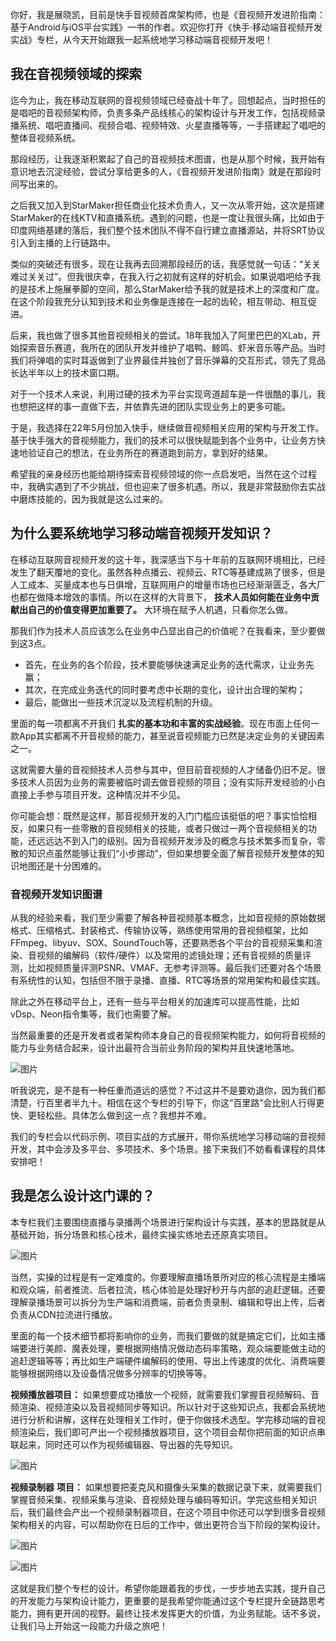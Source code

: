 你好，我是展晓凯，目前是快手音视频首席架构师，也是《音视频开发进阶指南：基于Android与iOS平台实践》一书的作者。欢迎你打开《快手·移动端音视频开发实战》专栏，从今天开始跟我一起系统地学习移动端音视频开发吧！

## 我在音视频领域的探索

迄今为止，我在移动互联网的音视频领域已经奋战十年了。回想起点，当时担任的是唱吧的音视频架构师，负责多条产品线核心的架构设计与开发工作，包括视频录播系统、唱吧直播间、视频合唱、视频特效、火星直播等等，一手搭建起了唱吧的整体音视频系统。

那段经历，让我逐渐积累起了自己的音视频技术图谱，也是从那个时候，我开始有意识地去沉淀经验，尝试分享给更多的人，《音视频开发进阶指南》就是在那段时间写出来的。

之后我又加入到StarMaker担任商业化技术负责人，又一次从零开始，这次是搭建StarMaker的在线KTV和直播系统。遇到的问题，也是一度让我很头痛，比如由于印度网络基建的落后，我们整个技术团队不得不自行建立直播源站，并将SRT协议引入到主播的上行链路中。

类似的突破还有很多，现在让我再去回溯那段经历的话，我感觉就一句话：“关关难过关关过”。但我很庆幸，在我入行之初就有这样的好机会。如果说唱吧给予我的是技术上施展拳脚的空间，那么StarMaker给予我的就是技术上的深度和广度。在这个阶段我充分认知到技术和业务像是连接在一起的齿轮，相互带动、相互促进。

后来，我也做了很多其他音视频相关的尝试。18年我加入了阿里巴巴的XLab，开始探索音乐赛道，我所在的团队开发并维护了唱鸭、鲸鸣、虾米音乐等产品。当时我们将弹唱的实时耳返做到了业界最佳并独创了音乐弹幕的交互形式，领先了竞品长达半年以上的技术窗口期。

对于一个技术人来说，利用过硬的技术为平台实现弯道超车是一件很酷的事儿，我也想把这样的事一直做下去，并依靠先进的团队实现业务上的更多可能。

于是，我选择在22年5月份加入快手，继续做音视频相关应用的架构与开发工作。基于快手强大的音视频能力，我们的技术可以很快赋能到各个业务中，让业务方快速地验证自己的想法，在业务所在的赛道跑到前方，拿到好的结果。

希望我的亲身经历也能给期待探索音视频领域的你一点启发吧，当然在这个过程中，我确实遇到了不少挑战，但也迎来了很多机遇。所以，我是非常鼓励你去实战中磨炼技能的，因为我就是这么过来的。

## 为什么要系统地学习移动端音视频开发知识？

在移动互联网音视频开发的这十年，我深感当下与十年前的互联网环境相比，已经发生了翻天覆地的变化。虽然各种点播云、视频云、RTC等基建成熟了很多，但是人工成本、买量成本也与日俱增，互联网用户的增量市场也已经渐渐匮乏，各大厂也都在做降本增效的事情。所以在这样的大背景下， **技术人员如何能在业务中贡献出自己的价值变得更加重要了。** 大环境在赋予人机遇，只看你怎么做。

那我们作为技术人员应该怎么在业务中凸显出自己的价值呢？在我看来，至少要做到这3点。

- 首先，在业务的各个阶段，技术要能够快速满足业务的迭代需求，让业务先赢；
- 其次，在完成业务迭代的同时要考虑中长期的变化，设计出合理的架构；
- 最后，能做出一些技术沉淀以及流程机制的升级。

里面的每一项都离不开我们 **扎实的基本功和丰富的实战经验**。现在市面上任何一款App其实都离不开音视频的能力，甚至说音视频能力已然是决定业务的关键因素之一。

这就需要大量的音视频技术人员参与其中，但目前音视频的人才储备仍旧不足。很多技术人员因为业务的需要被临时调去做音视频的项目；没有实际开发经验的小白直接上手参与项目开发。这种情况并不少见。

你可能会想：既然是这样，那音视频开发的入门门槛应该挺低的吧？事实恰恰相反，如果只有一些零散的音视频相关的技能，或者只做过一两个音视频相关的功能，还远远达不到入门的级别。因为音视频开发涉及的概念与技术繁多而复杂，零散的知识点虽然能够让我们“小步挪动”，但如果想要全面了解音视频开发整体的知识地图还是十分困难的。

### 音视频开发知识图谱

从我的经验来看，我们至少需要了解各种音视频基本概念，比如音视频的原始数据格式、压缩格式、封装格式、传输协议等，熟练使用常用的音视频框架，比如FFmpeg、libyuv、SOX、SoundTouch等，还要熟悉各个平台的音视频采集和渲染、音视频的编解码（软件/硬件）以及常用的滤镜处理；还有音视频的质量评测，比如视频质量评测PSNR、VMAF、无参考评测等。最后我们还要对各个场景有系统性的认知，包括但不限于录播、直播、RTC等场景的常用架构和最佳实践。

除此之外在移动平台上，还有一些与平台相关的加速库可以提高性能，比如vDsp、Neon指令集等，我们也需要了解。

当然最重要的还是开发者或者架构师本身自己的音视频架构能力，如何将音视频的能力与业务结合起来，设计出最符合当前业务阶段的架构并且快速地落地。

![图片](https://static001.geekbang.org/resource/image/8f/dc/8f94bb332201c4c1d47ae96ee9e802dc.png?wh=1892x1481)

听我说完，是不是有一种任重而道远的感觉？不过这并不是要劝退你，因为我们都清楚，行百里者半九十。相信在这个专栏的引导下，你这“百里路”会比别人行得更快、更轻松些。具体怎么做到这一点？我想并不难。

我们的专栏会以代码示例、项目实战的方式展开，带你系统地学习移动端的音视频开发，其中会涉及多平台、多项技术、多个场景。接下来我们不妨看看课程的具体安排吧！

## 我是怎么设计这门课的？

本专栏我们主要围绕直播与录播两个场景进行架构设计与实践，基本的思路就是从基础开始，拆分场景和核心技术，最终实操实练地去还原真实项目。

![图片](https://static001.geekbang.org/resource/image/13/12/13946b8fd47fff453a0645b95c5a0812.png?wh=1920x597)

当然，实操的过程是有一定难度的。你要理解直播场景所对应的核心流程是主播端和观众端，前者推流、后者拉流，核心体验是处理好秒开与内部的追赶逻辑。还要理解录播场景可以拆分为生产端和消费端，前者负责录制、编辑和导出上传，后者负责从CDN拉流进行播放。

里面的每一个技术细节都将影响你的业务，而我们要做的就是搞定它们，比如主播端要进行美颜、魔表处理，要根据网络情况做动态码率策略，观众端要能做主动的追赶逻辑等等；再比如生产端硬件编解码的使用、导出上传速度的优化、消费端要能够根据网络以及设备情况做多分辨率的切换等等。

**视频播放器项目：** 如果想要成功播放一个视频，就需要我们掌握音视频解码、音频渲染、视频渲染以及音视频同步等知识。所以针对于这些知识点，我都会系统地进行分析和讲解，这样在处理相关工作时，便于你做技术选型。学完移动端的音视频渲染后，我们即可产出一个视频播放器项目，这个项目会帮你把前面的知识点串联起来，同时还可以作为视频编辑器、导出器的先导知识。

![图片](https://static001.geekbang.org/resource/image/d5/a4/d50f8c12c4d5e48d5c884195c73bdfa4.png?wh=1920x813)

**视频录制器** **项目：** 如果想要把麦克风和摄像头采集的数据记录下来，就需要我们掌握音频采集、视频采集与渲染、音视频处理与编码等知识。学完这些相关知识后，我们最终会产出一个视频录制器项目，在这个项目中你还可以学到很多音视频架构相关的内容，可以帮助你在日后的工作中，做出更符合当下阶段的架构设计。

![图片](https://static001.geekbang.org/resource/image/9f/fd/9fbd4a650536ac0eeeefff3b470ca5fd.png?wh=1920x1066)

![图片](https://static001.geekbang.org/resource/image/58/71/58d60679917076e7fb5e7e8a99393d71.png?wh=1920x1046)

这就是我们整个专栏的设计。希望你能跟着我的步伐，一步步地去实践，提升自己的开发能力与架构设计能力，更重要的是我希望你能通过这个专栏提升全链路思考能力，拥有更开阔的视野。最终让技术发挥更大的价值，为业务赋能。话不多说，让我们马上开始这一段能力升级之旅吧！